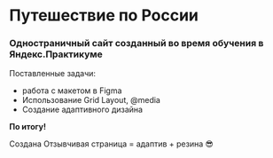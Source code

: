# Путешествие по России

### Одностраничный сайт созданный во время обучения в Яндекс.Практикуме

Поставленные задачи:
* работа с макетом в Figma
* Использование Grid Layout, @media
* Создание адаптивного дизайна

**По итогу!**

Создана Отзывчивая страница = адаптив + резина :sunglasses: